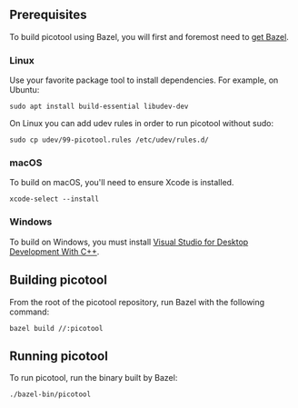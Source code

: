 ## Prerequisites

To build picotool using Bazel, you will first and foremost need to [get Bazel](https://github.com/bazelbuild/bazel/releases/latest).

### Linux

Use your favorite package tool to install dependencies. For example, on Ubuntu:

```console
sudo apt install build-essential libudev-dev
```

On Linux you can add udev rules in order to run picotool without sudo:

```console
sudo cp udev/99-picotool.rules /etc/udev/rules.d/
```

### macOS

To build on macOS, you'll need to ensure Xcode is installed.

```console
xcode-select --install
```

### Windows

To build on Windows, you must install [Visual Studio for Desktop Development With C++](https://visualstudio.microsoft.com/vs/features/cplusplus/).

## Building picotool

From the root of the picotool repository, run Bazel with the following command:

```console
bazel build //:picotool
```

## Running picotool

To run picotool, run the binary built by Bazel:

```console
./bazel-bin/picotool
```
